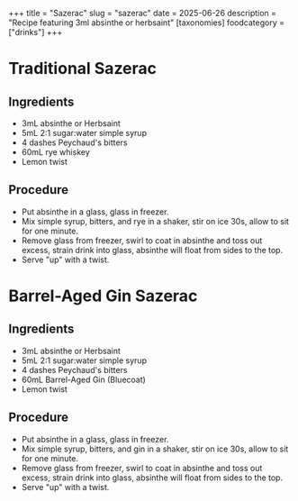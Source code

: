 ﻿+++
title = "Sazerac"
slug = "sazerac"
date = 2025-06-26
description = "Recipe featuring 3ml absinthe or herbsaint"
[taxonomies]
  foodcategory = ["drinks"]
+++

# Traditional Sazerac

## Ingredients
* 3mL absinthe or Herbsaint
* 5mL 2:1 sugar:water simple syrup
* 4 dashes Peychaud's bitters
* 60mL rye whiskey
* Lemon twist

## Procedure
* Put absinthe in a glass, glass in freezer.
* Mix simple syrup, bitters, and rye in a shaker, stir on ice 30s, allow to sit for one minute.
* Remove glass from freezer, swirl to coat in absinthe and toss out excess, strain drink into glass, absinthe will float from sides to the top.
* Serve "up" with a twist.

# Barrel-Aged Gin Sazerac

## Ingredients
* 3mL absinthe or Herbsaint
* 5mL 2:1 sugar:water simple syrup
* 4 dashes Peychaud's bitters
* 60mL Barrel-Aged Gin (Bluecoat)
* Lemon twist

## Procedure
* Put absinthe in a glass, glass in freezer.
* Mix simple syrup, bitters, and gin in a shaker, stir on ice 30s, allow to sit for one minute.
* Remove glass from freezer, swirl to coat in absinthe and toss out excess, strain drink into glass, absinthe will float from sides to the top.
* Serve "up" with a twist.